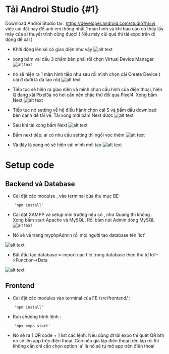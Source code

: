 # Tải Androi Studio {#1}
Download Androi Studio tại : https://developer.android.com/studio?hl=vi , việc cài đặt này để anh em thống nhất 1 màn hình và khi báo cáo có thấy lấy máy của ai thuyết trình cũng được! ( Nếu máy cùi quá thì tải expo trên di động để xài )

+ Khởi động lên sẽ có giao diện như vậy
![alt text](./img/androi1.png)

+ xong bấm vài dấu 3 chấm bên phải rồi chọn Virtual Device Manager
![alt text](./img/androi2.png)

+ nó sẽ hiện ra 1 màn hình tiếp như sau rồi mình chọn cái Create Device ( cái ở dưới là đã tạo rồi)
![alt text](./img/androi3.png)

+ Tiếp tục sẽ hiện ra giao diện và mình chọn cấu hình của điện thoại, hiện Q đang xài Pixel3a nó hơi cấn nên chắc thử đổi qua Pixel4. Xong bấm Next
![alt text](./img/androi4.png)

+ Tiếp tục nó setting về hệ điều hành chọn cái S và bấm dấu download bên cạnh để tải về. Tải xong mới bấm Next được
![alt text](./img/androi5.png)

+ Sau khi tải xong bấm Next
![alt text](./img/androi7.png)

+ Bấm next tiếp, ai có nhu cầu setting thì ngồi vọc thêm
![alt text](./img/androi8.png)

+ Và đây là xong nó sẽ hiện cái mình mới tạo
![alt text](./img/androi9.png)

# Setup code

## Backend và Database 

+ Cài đặt các modulse , vào terminal của thư mục BE: 

~~~ 
    'npm install'
~~~

+ Cài đặt XAMPP và setup môi trường nếu có , như Quang thi không . Xong bấm start Apache và MySQL. Rồi bấm nút Admin dòng MySQL
![alt text](./img/BE1.png)

+ Nó sẽ về trang myphpAdmin rồi mọi người tạo database tên 'iot'

![alt text](./img/BE2.png)

+ Bắt đầu tạo database = import các file trong database theo thú tự IoT->Function->Data

![alt text](./img/BE3.png)

## Frontend

+ Cài đặt các modules vào terminal của FE /src/frontend/ :

~~~ 
    'npm install'
~~~

+ Run chương trình lệnh :

~~~ 
    'npx expo start'
~~~

+ Nó sẽ ra 1 QR code + 1 list các lệnh. Nếu dùng đt tải expo thì quét QR bth nó sẽ lên app trên điện thoại. Còn nếu giả lập điện thoại trên lap rôi thì không cần chỉ cần chọn option 'a' là nó sẽ tự mở app trên điện thoại
